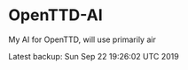 # OpenTTD-AI
My AI for OpenTTD, will use primarily air

Latest backup: Sun Sep 22 19:26:02 UTC 2019
